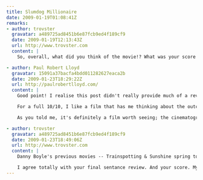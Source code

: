 ```yaml
---
title: Slumdog Millionaire
date: 2009-01-19T01:08:41Z
remarks:
- author: trovster
  gravatar: a489725ad8451b6e87fcb9ed4f189cf9
  date: 2009-01-19T12:13:43Z
  url: http://www.trovster.com
  content: |
    So, overall, what did you think of the movie!? What was your score out of ten?

- author: Paul Robert Lloyd
  gravatar: 15091a37bacfa4bdd011282627eaca2b
  date: 2009-01-23T18:29:22Z
  url: http://paulrobertlloyd.com/
  content: |
    Good point! I realise this post didn't really provide much of a review. I think in terms of marks out of ten, I'd give it an easy eight, perhaps a nine.

    For a full 10/10, I like a film that has me thinking about the outcome or plot points for a number of hours after the final credits role, which I didn't feel the need to do after watching this film. However, I was engaged throughout, at no point lost interest, and even though I had a good idea of the films outcome, the story never felt predictable -- always a good sign.

    As you told me, it's definitely a film worth seeing; the cinematography is breath taking, the soundtrack enjoyable, and although some of the acting is a bit suspect in places I would happily watch the film again. I'm also interested in watching some of Danny Boyle's previous films now too.

- author: trovster
  gravatar: a489725ad8451b6e87fcb9ed4f189cf9
  date: 2009-01-23T18:49:06Z
  url: http://www.trovster.com
  content: |
    Danny Boyle's previous movies -- Trainspotting & Sunshine spring to mind. Then there is 28 Days Later and The Beach, all widely different movies.

    I agree totally with your final sentance review. And your score. My initial thoughts were (as you put it, an easy) eight of ten, but after thinking more closely I changed to a nine. I would like to see it again in the cinema... hopefully.
---
```

